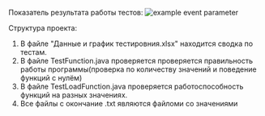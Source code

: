 Показатель результата работы тестов:
![example event parameter](https://github.com/FAIZIC/-2/actions/workflows/maven.yml/badge.svg?event=push)

Структура проекта:
1. В файле "Данные и график тестировния.xlsx" находится сводка по тестам.
2. В файле TestFunction.java проверяется проверяется правильность работы программы(проверка по количеству значений и поведение функций с нулём)
3. В файле TestLoadFunction.java проверяется работоспособность функций на разных значениях.
4. Все файлы с окончание .txt являются файломи со значениями
